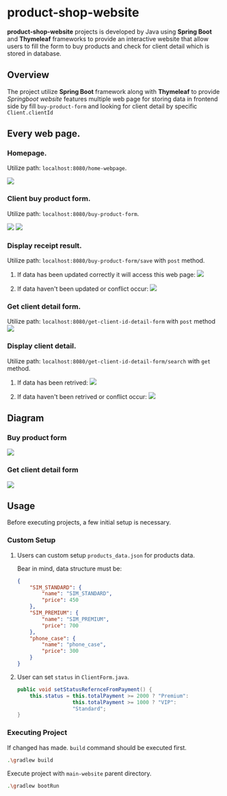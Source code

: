 # product-shop-website
**product-shop-website** projects is developed by Java using **Spring Boot** and **Thymeleaf** frameworks to provide an interactive website that allow users to fill the form to buy products and check for client detail which is stored in database.

## Overview
The project utilize **Spring Boot** framework along with **Thymeleaf** to provide *Springboot website* features multiple web page for storing data in frontend side by fill `buy-product-form` and looking for client detail by specific `Client.clientId`

## Every web page.
### Homepage.

Utilize path: `localhost:8080/home-webpage`.

![](./public/img/home-page.png)

### Client buy product form.

Utilize path: `localhost:8080/buy-product-form`.

![](./public/img/buy-form-1.png)
![](./public/img/buy-form-2.png)

### Display receipt result.
Utilize path: `localhost:8080/buy-product-form/save` with `post` method.

1. If data has been updated correctly it will access this web page:
![](./public/img/receipt-display.png)

2. If data haven't been updated or conflict occur:
![](./public/img/receipt-display-failed.png)

### Get client detail form.
Utilize path: `localhost:8080/get-client-id-detail-form` with `post` method
![](./public/img/get-client-id-detail-form.png)

### Display client detail.
Utilize path: `localhost:8080/get-client-id-detail-form/search` with `get` method.

1. If data has been retrived:
![](./public/img/display-client-detail.png)

2. If data haven't been retrived or conflict occur:
![](./public/img/receipt-display-failed.png)

## Diagram
### Buy product form
![](./public/img/client-buy-product-form-overview.png)

### Get client detail form
![](./public/img/get_client_details_overview.png)

## Usage 
Before executing projects, a few initial setup is necessary.

### Custom Setup 
1. Users can custom setup `products_data.json` for products data. 

    Bear in mind, data structure must be:
    ```JSON
    {
        "SIM_STANDARD": {
            "name": "SIM_STANDARD",
            "price": 450
        },
        "SIM_PREMIUM": {
            "name": "SIM_PREMIUM",
            "price": 700
        },
        "phone_case": {
            "name": "phone_case",
            "price": 300
        }
    }
    ```

2. User can set `status` in `ClientForm.java`.
    ```Java
    public void setStatusRefernceFromPayment() {
        this.status = this.totalPayment >= 2000 ? "Premium": 
                      this.totalPayment >= 1000 ? "VIP":
                      "Standard";
    }
    ```

### Executing Project
If changed has made. `build` command should be executed first. 
```Bash
.\gradlew build
```

Execute project with `main-website` parent directory.
```Bash
.\gradlew bootRun
```